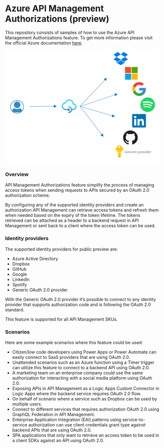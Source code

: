 
# Azure API Management Authorizations (preview)


This repository consists of samples of how to use the Azure API Management Authorizations feature. 
To get more information please visit the official Azure documentation [here](https://docs.microsoft.com/en-gb/azure/api-management/authorizations-overview). 

![Overview of Authorizations](overview.png) 



### Overview 
API Management Authorizations feature simplify the process of managing access tokens when sending requests to APIs secured by an OAuth 2.0 authorization scheme.

By configuring any of the supported identity providers and create an authorization API Management can retrieve access tokens and refresh them when needed based on the expiry of the token lifetime. 
The tokens retrieved can be attached as a header to a backend request in API Management or sent back to a client where the access token can be used.  

### Identity providers

The supported identity providers for public preview are: 
- Azure Active Directory
- Dropbox
- GitHub
- Google
- LinkedIn
- Spotify
- Generic OAuth 2.0 provider
 
With the Generic OAuth 2.0 provider it’s possible to connect to any identity provider that supports authorization code and is following the OAuth 2.0 standard.

This feature is supported for all API Management SKUs. 

### Scenarios

Here are some example scenarios where this feature could be used:
- Citizen/low code developers using Power Apps or Power Automate can easily connect to SaaS providers that are using OAuth 2.0.
- Unattended scenarios such as an Azure function using a Timer trigger can utilize this feature to connect to a backend API using OAuth 2.0.
- A marketing team on an enterprise company could use the same authorization for interacting with a social media platform using OAuth 2.0.
- Exposing APIs in API Management as a Logic Apps Custom Connector in Logic Apps where the backend service requires OAuth 2.0 flow.
- On behalf of scenario where a service such as Dropbox can be used by multiple users.
- Connect to different services that requires authorization OAuth 2.0 using GraphQL Federation in API Management.
- Enterprise Application Integration (EAI) patterns using service-to-service authorization can use client credentials grant type against backend APIs that are using OAuth 2.0.
- SPA applications that only want to retrieve an access token to be used in a client SDKs against an API using OAuth 2.0.
